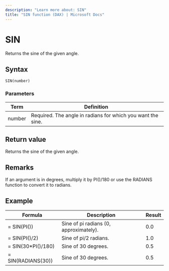 ```yaml
---
description: "Learn more about: SIN"
title: "SIN function (DAX) | Microsoft Docs"
---
```

# SIN

Returns the sine of the given angle.  
  
## Syntax  
  
```dax
SIN(number)  
```
  
### Parameters  
  
|Term|Definition|  
|--------|--------------|  
|number|Required. The angle in radians for which you want the sine.|  
  
## Return value

Returns the sine of the given angle.  
  
## Remarks

If an argument is in degrees, multiply it by PI()/180 or use the RADIANS function to convert it to radians.  
  
## Example  
  
|Formula|Description|Result|  
|-----------|---------------|----------|  
|= SIN(PI())|Sine of pi radians (0, approximately).|0.0|  
|= SIN(PI()/2)|Sine of pi/2 radians.|1.0|  
|= SIN(30*PI()/180)|Sine of 30 degrees.|0.5|  
|= SIN(RADIANS(30))|Sine of 30 degrees.|0.5|  

